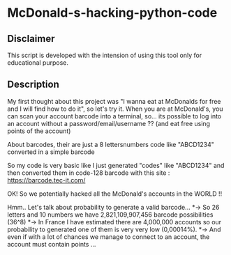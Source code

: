 # McDonald-s-hacking-python-code

## Disclaimer
This script is developed with the intension of using this tool only for educational purpose.
## Description
My first thought about this project was "I wanna eat at McDonalds for free and I will find how to do it", so let's try it.
When you are at McDonald's, you can scan your account barcode into a terminal, so... its possible to log into an account without a password/email/username ?? (and eat free using points of the account)

About barcodes, their are just a 8 lettersnumbers code like "ABCD1234" converted in a simple barcode

So my code is very basic like I just generated "codes" like "ABCD1234" and then converted them in code-128 barcode with this site : https://barcode.tec-it.com/

OK! So we potentially hacked all the McDonald's accounts in the WORLD !! 

Hmm.. Let's talk about probability to generate a valid barcode...
*-> So 26 letters and 10 numbers we have 2,821,109,907,456 barcode possibilities (36^8) 
*-> In France I have estimated there are 4,000,000 accounts so our probability to generated one of them is very very low (0,00014%).
*-> And even if with a lot of chances we manage to connect to an account, the account must contain points ... 
